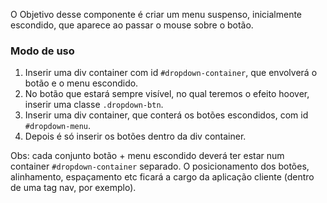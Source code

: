 O Objetivo desse componente é criar um menu suspenso, inicialmente escondido, que aparece ao passar o mouse sobre o botão.

### Modo de uso

1. Inserir uma div container com id `#dropdown-container`, que envolverá o botão e o menu escondido.
2. No botão que estará sempre visível, no qual teremos o efeito hoover, inserir uma classe `.dropdown-btn`.
3. Inserir uma div container, que conterá os botões escondidos, com id `#dropdown-menu`.
4. Depois é só inserir os botões dentro da div container.

Obs: cada conjunto botão + menu escondido deverá ter estar num container `#dropdown-container` separado. O posicionamento dos botões, alinhamento, espaçamento etc ficará a cargo da aplicação cliente (dentro de uma tag nav, por exemplo).
